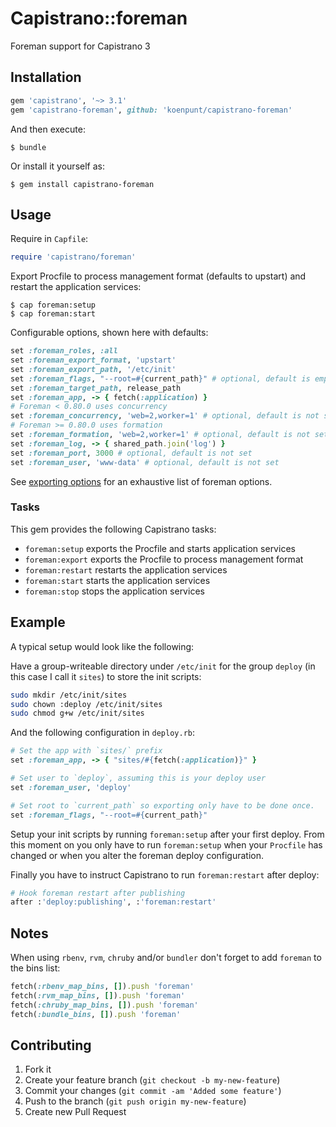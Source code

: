 # Capistrano::foreman

Foreman support for Capistrano 3

## Installation

```ruby
gem 'capistrano', '~> 3.1'
gem 'capistrano-foreman', github: 'koenpunt/capistrano-foreman'
```

And then execute:

    $ bundle

Or install it yourself as:

    $ gem install capistrano-foreman

## Usage

Require in `Capfile`:

```ruby
require 'capistrano/foreman'
```

Export Procfile to process management format (defaults to upstart) and restart the application services:

    $ cap foreman:setup
    $ cap foreman:start

Configurable options, shown here with defaults:

```ruby
set :foreman_roles, :all
set :foreman_export_format, 'upstart'
set :foreman_export_path, '/etc/init'
set :foreman_flags, "--root=#{current_path}" # optional, default is empty string
set :foreman_target_path, release_path
set :foreman_app, -> { fetch(:application) }
# Foreman < 0.80.0 uses concurrency
set :foreman_concurrency, 'web=2,worker=1' # optional, default is not set
# Foreman >= 0.80.0 uses formation
set :foreman_formation, 'web=2,worker=1' # optional, default is not set
set :foreman_log, -> { shared_path.join('log') }
set :foreman_port, 3000 # optional, default is not set
set :foreman_user, 'www-data' # optional, default is not set
```

See [exporting options](http://ddollar.github.io/foreman/#EXPORTING) for an exhaustive list of foreman options.

### Tasks

This gem provides the following Capistrano tasks:

* `foreman:setup` exports the Procfile and starts application services
* `foreman:export` exports the Procfile to process management format
* `foreman:restart` restarts the application services
* `foreman:start` starts the application services
* `foreman:stop` stops the application services

## Example

A typical setup would look like the following:

Have a group-writeable directory under `/etc/init` for the group `deploy` (in this case I call it `sites`) to store the init scripts:

```bash
sudo mkdir /etc/init/sites
sudo chown :deploy /etc/init/sites
sudo chmod g+w /etc/init/sites
```

And the following configuration in `deploy.rb`:

```ruby
# Set the app with `sites/` prefix
set :foreman_app, -> { "sites/#{fetch(:application)}" }

# Set user to `deploy`, assuming this is your deploy user
set :foreman_user, 'deploy'

# Set root to `current_path` so exporting only have to be done once.
set :foreman_flags, "--root=#{current_path}"
```

Setup your init scripts by running `foreman:setup` after your first deploy.
From this moment on you only have to run `foreman:setup` when your `Procfile` has changed or when you alter the foreman deploy configuration.

Finally you have to instruct Capistrano to run `foreman:restart` after deploy:

```ruby
# Hook foreman restart after publishing
after :'deploy:publishing', :'foreman:restart'
```

## Notes

When using `rbenv`, `rvm`, `chruby` and/or `bundler` don't forget to add `foreman` to the bins list:

```ruby
fetch(:rbenv_map_bins, []).push 'foreman'
fetch(:rvm_map_bins, []).push 'foreman'
fetch(:chruby_map_bins, []).push 'foreman'
fetch(:bundle_bins, []).push 'foreman'
```

## Contributing

1. Fork it
2. Create your feature branch (`git checkout -b my-new-feature`)
3. Commit your changes (`git commit -am 'Added some feature'`)
4. Push to the branch (`git push origin my-new-feature`)
5. Create new Pull Request
